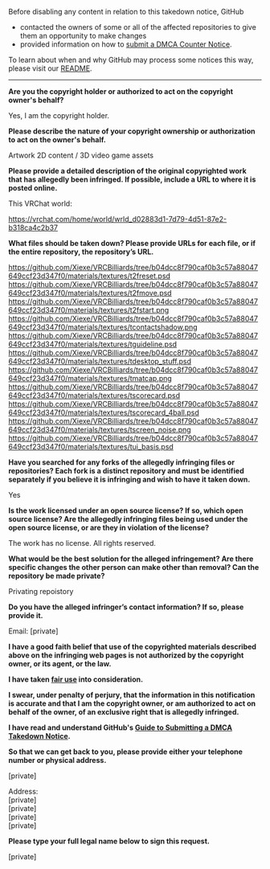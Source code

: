Before disabling any content in relation to this takedown notice, GitHub
- contacted the owners of some or all of the affected repositories to give them an opportunity to make changes
- provided information on how to [submit a DMCA Counter Notice](https://docs.github.com/en/articles/guide-to-submitting-a-dmca-counter-notice).

To learn about when and why GitHub may process some notices this way, please visit our [README](https://github.com/github/dmca/blob/master/README.md).

---

**Are you the copyright holder or authorized to act on the copyright owner's behalf?**

Yes, I am the copyright holder.

**Please describe the nature of your copyright ownership or authorization to act on the owner's behalf.**

Artwork 2D content / 3D video game assets

**Please provide a detailed description of the original copyrighted work that has allegedly been infringed. If possible, include a URL to where it is posted online.**

This VRChat world:

https://vrchat.com/home/world/wrld_d02883d1-7d79-4d51-87e2-b318ca4c2b37

**What files should be taken down? Please provide URLs for each file, or if the entire repository, the repository’s URL.**

https://github.com/Xiexe/VRCBilliards/tree/b04dcc8f790caf0b3c57a88047649ccf23d347f0/materials/textures/t2freset.psd  
https://github.com/Xiexe/VRCBilliards/tree/b04dcc8f790caf0b3c57a88047649ccf23d347f0/materials/textures/t2fmove.psd  
https://github.com/Xiexe/VRCBilliards/tree/b04dcc8f790caf0b3c57a88047649ccf23d347f0/materials/textures/t2fstart.png  
https://github.com/Xiexe/VRCBilliards/tree/b04dcc8f790caf0b3c57a88047649ccf23d347f0/materials/textures/tcontactshadow.png  
https://github.com/Xiexe/VRCBilliards/tree/b04dcc8f790caf0b3c57a88047649ccf23d347f0/materials/textures/tguideline.psd  
https://github.com/Xiexe/VRCBilliards/tree/b04dcc8f790caf0b3c57a88047649ccf23d347f0/materials/textures/tdesktop_stuff.psd  
https://github.com/Xiexe/VRCBilliards/tree/b04dcc8f790caf0b3c57a88047649ccf23d347f0/materials/textures/tmatcap.png  
https://github.com/Xiexe/VRCBilliards/tree/b04dcc8f790caf0b3c57a88047649ccf23d347f0/materials/textures/tscorecard.psd  
https://github.com/Xiexe/VRCBilliards/tree/b04dcc8f790caf0b3c57a88047649ccf23d347f0/materials/textures/tscorecard_4ball.psd  
https://github.com/Xiexe/VRCBilliards/tree/b04dcc8f790caf0b3c57a88047649ccf23d347f0/materials/textures/tscreen_noise.png  
https://github.com/Xiexe/VRCBilliards/tree/b04dcc8f790caf0b3c57a88047649ccf23d347f0/materials/textures/tui_basis.psd

**Have you searched for any forks of the allegedly infringing files or repositories? Each fork is a distinct repository and must be identified separately if you believe it is infringing and wish to have it taken down.**

Yes

**Is the work licensed under an open source license? If so, which open source license? Are the allegedly infringing files being used under the open source license, or are they in violation of the license?**

The work has no license. All rights reserved.

**What would be the best solution for the alleged infringement? Are there specific changes the other person can make other than removal? Can the repository be made private?**

Privating repoistory

**Do you have the alleged infringer’s contact information? If so, please provide it.**

Email: [private]

**I have a good faith belief that use of the copyrighted materials described above on the infringing web pages is not authorized by the copyright owner, or its agent, or the law.**

**I have taken <a href="https://www.lumendatabase.org/topics/22">fair use</a> into consideration.**

**I swear, under penalty of perjury, that the information in this notification is accurate and that I am the copyright owner, or am authorized to act on behalf of the owner, of an exclusive right that is allegedly infringed.**

**I have read and understand GitHub's <a href="https://docs.github.com/articles/guide-to-submitting-a-dmca-takedown-notice/">Guide to Submitting a DMCA Takedown Notice</a>.**

**So that we can get back to you, please provide either your telephone number or physical address.**

[private]  

Address:  
[private]  
[private]  
[private]  
[private]

**Please type your full legal name below to sign this request.**

[private]

